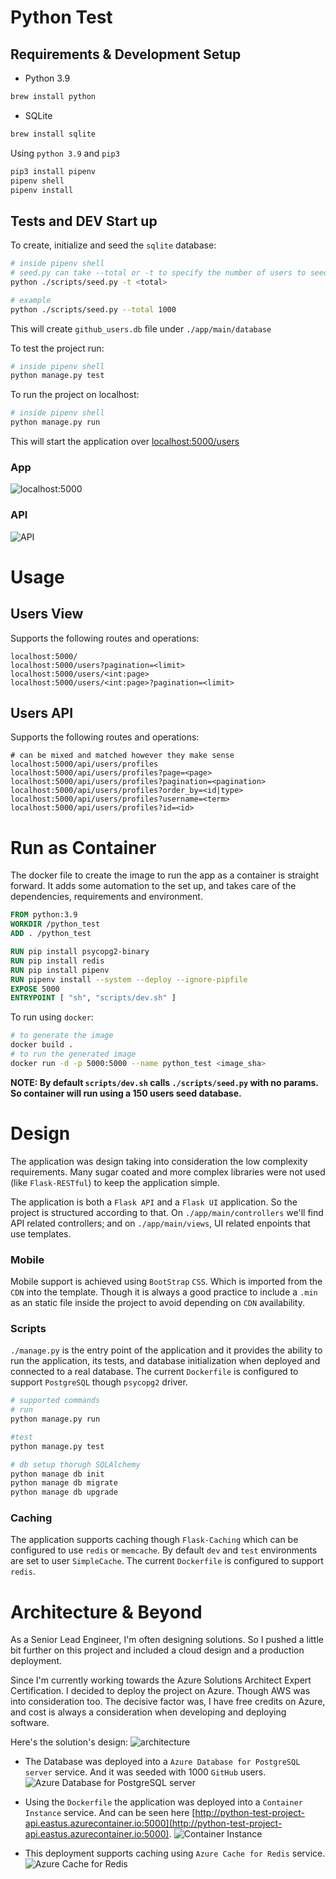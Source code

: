 # Python Test
## Requirements & Development Setup

- Python 3.9
```bash
brew install python
```
- SQLite
```bash
brew install sqlite
```

Using `python 3.9` and `pip3`
```bash
pip3 install pipenv
pipenv shell
pipenv install
```

## Tests and DEV Start up
To create, initialize and seed the `sqlite` database:
```bash
# inside pipenv shell
# seed.py can take --total or -t to specify the number of users to seed
python ./scripts/seed.py -t <total>

# example
python ./scripts/seed.py --total 1000
```
This will create `github_users.db` file under `./app/main/database`

To test the project run:
```bash
# inside pipenv shell
python manage.py test
```

To run the project on localhost:
```bash
# inside pipenv shell
python manage.py run
```
This will start the application over [localhost:5000/users](0.0.0.0:5000/users)

### App
![localhost:5000](./images/localhost.png)

### API
![API](./images/API.png)

# Usage

## Users View
Supports the following routes and operations:
```
localhost:5000/
localhost:5000/users?pagination=<limit>
localhost:5000/users/<int:page>
localhost:5000/users/<int:page>?pagination=<limit>
```

## Users API
Supports the following routes and operations:
```
# can be mixed and matched however they make sense
localhost:5000/api/users/profiles
localhost:5000/api/users/profiles?page=<page>
localhost:5000/api/users/profiles?pagination=<pagination>
localhost:5000/api/users/profiles?order_by=<id|type>
localhost:5000/api/users/profiles?username=<term>
localhost:5000/api/users/profiles?id=<id>
```

# Run as Container
The docker file to create the image to run the app as a container is straight forward. It adds some automation to the set up, and takes care of the dependencies, requirements and environment.
```Dockerfile
FROM python:3.9
WORKDIR /python_test
ADD . /python_test

RUN pip install psycopg2-binary
RUN pip install redis
RUN pip install pipenv
RUN pipenv install --system --deploy --ignore-pipfile
EXPOSE 5000
ENTRYPOINT [ "sh", "scripts/dev.sh" ]
```
To run using `docker`:
```bash
# to generate the image
docker build .
# to run the generated image
docker run -d -p 5000:5000 --name python_test <image_sha>
```
**NOTE: By default `scripts/dev.sh` calls `./scripts/seed.py` with no params. So container will run using a 150 users seed database.**

# Design
The application was design taking into consideration the low complexity requirements. Many sugar coated and more complex libraries were not used (like `Flask-RESTful`) to keep the application simple.

The application is both a `Flask API` and a `Flask UI` application. So the project is structured according to that. On `./app/main/controllers` we'll find API related controllers; and on `./app/main/views`, UI related enpoints that use templates.

### Mobile
Mobile support is achieved using `BootStrap` `CSS`. Which is imported from the `CDN` into the template. Though it is always a good practice to include a `.min` as an static file inside the project to avoid depending on `CDN` availability.

### Scripts
`./manage.py` is the entry point of the application and it provides the ability to run the application, its tests, and database initialization when deployed and connected to a real database. The current `Dockerfile` is configured to support `PostgreSQL` though `psycopg2` driver.
```bash
# supported commands
# run
python manage.py run

#test
python manage.py test

# db setup thorugh SQLAlchemy
python manage db init
python manage db migrate
python manage db upgrade
```

### Caching
The application supports caching though `Flask-Caching` which can be configured to use `redis` or `memcache`. By default `dev` and `test` environments are set to user `SimpleCache`. The current `Dockerfile` is configured to support `redis`.

# Architecture & Beyond
As a Senior Lead Engineer, I'm often designing solutions. So I pushed a little bit further on this project and included a cloud design and a production deployment.

Since I'm currently working towards the Azure Solutions Architect Expert Certification. I decided to deploy the project on Azure. Though AWS was into consideration too. The decisive factor was, I have free credits on Azure, and cost is always a consideration when developing and deploying software.

Here's the solution's design:
![architecture](./images/solution.png)

- The Database was deployed into a `Azure Database for PostgreSQL server` service. And it was seeded with 1000 `GitHub` users.
![Azure Database for PostgreSQL server](./images/database.png)

- Using the `Dockerfile` the application was deployed into a `Container Instance` service. And can be seen here [http://python-test-project-api.eastus.azurecontainer.io:5000](http://python-test-project-api.eastus.azurecontainer.io:5000).
![Container Instance](./images/application.png)


- This deployment supports caching using `Azure Cache for Redis` service.
![Azure Cache for Redis](./images/cache.png)